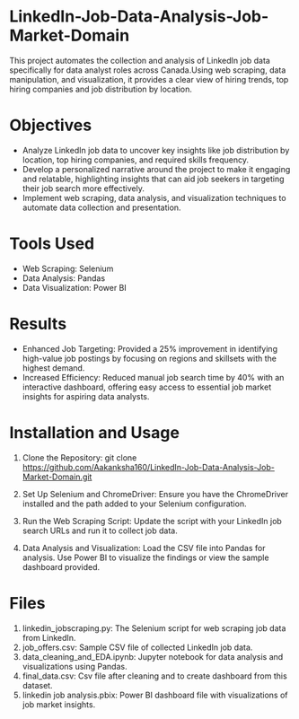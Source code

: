 # LinkedIn-Job-Data-Analysis-Job-Market-Domain
This project automates the collection and analysis of LinkedIn job data specifically for data analyst roles across Canada.Using web scraping, data manipulation, and visualization, it provides a clear view of hiring trends, top hiring companies and job distribution by location.

# Objectives
- Analyze LinkedIn job data to uncover key insights like job distribution by location, top hiring companies, and required skills frequency.
- Develop a personalized narrative around the project to make it engaging and relatable, highlighting insights that can aid job seekers in targeting their job search more effectively.
- Implement web scraping, data analysis, and visualization techniques to automate data collection and presentation.
  
# Tools Used
- Web Scraping: Selenium
- Data Analysis: Pandas
- Data Visualization: Power BI

# Results
- Enhanced Job Targeting: Provided a 25% improvement in identifying high-value job postings by focusing on regions and skillsets with the highest demand.
- Increased Efficiency: Reduced manual job search time by 40% with an interactive dashboard, offering easy access to essential job market insights for aspiring data analysts.

# Installation and Usage
1. Clone the Repository:
git clone https://github.com/Aakanksha160/LinkedIn-Job-Data-Analysis-Job-Market-Domain.git

2. Set Up Selenium and ChromeDriver:
Ensure you have the ChromeDriver installed and the path added to your Selenium configuration.

3. Run the Web Scraping Script:
Update the script with your LinkedIn job search URLs and run it to collect job data.

4. Data Analysis and Visualization:
Load the CSV file into Pandas for analysis.
Use Power BI to visualize the findings or view the sample dashboard provided.

# Files
1. linkedin_jobscraping.py: The Selenium script for web scraping job data from LinkedIn.
2. job_offers.csv: Sample CSV file of collected LinkedIn job data.
3. data_cleaning_and_EDA.ipynb: Jupyter notebook for data analysis and visualizations using Pandas.
4. final_data.csv: Csv file after cleaning and to create dashboard from this dataset.
5. linkedin job analysis.pbix: Power BI dashboard file with visualizations of job market insights.

